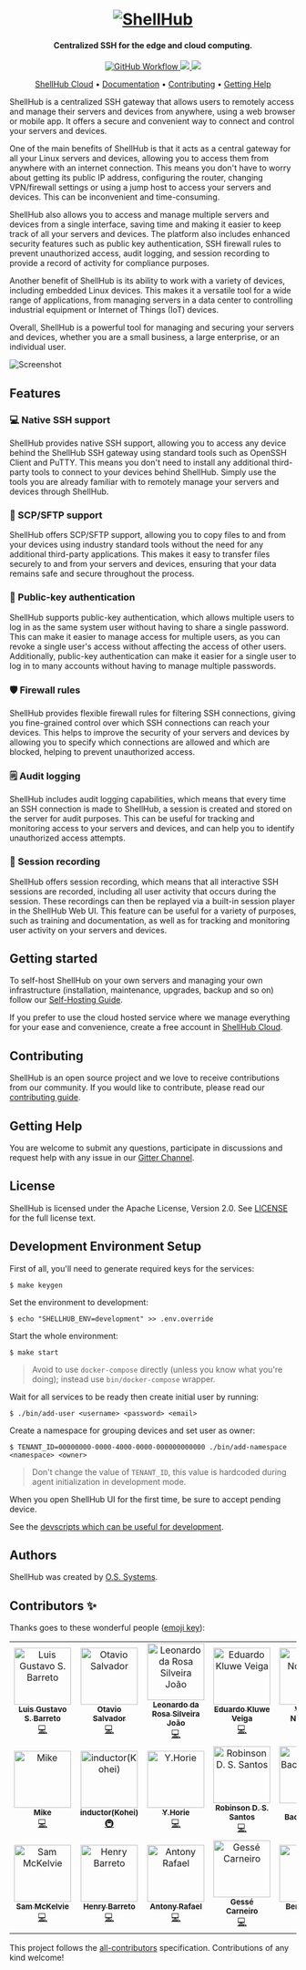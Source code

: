 <h1 align="center">
  <a href="https://shellhub.io"><img src="http://docs.shellhub.io/img/logo.png" alt="ShellHub"></a>
</h1>

<h4 align="center">Centralized SSH for the edge and cloud computing.</h4>

<p align="center">
  <a href="https://github.com/shellhub-io/shellhub/actions?query=workflow%3AQA">
    <img src="https://github.com/shellhub-io/shellhub/workflows/QA/badge.svg" alt="GitHub Workflow">
  </a>
  <a href="https://gitter.im/shellhub-io/community">
    <img src="https://badges.gitter.im/shellhub-io/shellhub.svg">
  </a>
  <!-- ALL-CONTRIBUTORS-BADGE:START - Do not remove or modify this section -->
<a href="#contributors-"><img src="https://img.shields.io/badge/all_contributors-19-orange.svg?style=flat-square"></a>
<!-- ALL-CONTRIBUTORS-BADGE:END -->
</p>

<p align="center">
  <a href="https://cloud.shellhub.io">ShellHub Cloud</a> •
  <a href="http://docs.shellhub.io">Documentation</a> •
  <a href="#contributing">Contributing</a> •
  <a href="#getting-help">Getting Help</a>
</p>

ShellHub is a centralized SSH gateway that allows users to remotely access and
manage their servers and devices from anywhere, using a web browser or mobile app.
It offers a secure and convenient way to connect and control your servers and devices.

One of the main benefits of ShellHub is that it acts as a central gateway for all your
Linux servers and devices, allowing you to access them from anywhere with an internet connection.
This means you don't have to worry about getting its public IP address, configuring the router,
changing VPN/firewall settings or using a jump host to access your servers and devices.
This can be inconvenient and time-consuming.

ShellHub also allows you to access and manage multiple servers and devices from a single interface,
saving time and making it easier to keep track of all your servers and devices.
The platform also includes enhanced security features such as public key authentication,
SSH firewall rules to prevent unauthorized access, audit logging, and session recording
to provide a record of activity for compliance purposes.

Another benefit of ShellHub is its ability to work with a variety of devices,
including embedded Linux devices. This makes it a versatile tool for a wide range of applications,
from managing servers in a data center to controlling industrial equipment or Internet of Things (IoT) devices.

Overall, ShellHub is a powerful tool for managing and securing your servers and devices,
whether you are a small business, a large enterprise, or an individual user.

![Screenshot](https://github.com/shellhub-io/shellhub-io.github.io/raw/src/docs/img/screenshot.png)

## Features

### :computer: Native SSH support

ShellHub provides native SSH support, allowing you to access any device behind the ShellHub SSH gateway using standard tools such as OpenSSH Client and PuTTY. This means you don't need to install any additional third-party tools to connect to your devices behind ShellHub. Simply use the tools you are already familiar with to remotely manage your servers and devices through ShellHub.

### :file_folder: SCP/SFTP support

ShellHub offers SCP/SFTP support, allowing you to copy files to and from your devices using industry standard tools without the need for any additional third-party applications. This makes it easy to transfer files securely to and from your servers and devices, ensuring that your data remains safe and secure throughout the process.

### :key: Public-key authentication

ShellHub supports public-key authentication, which allows multiple users to log in as the same system user without having to share a single password. This can make it easier to manage access for multiple users, as you can revoke a single user's access without affecting the access of other users. Additionally, public-key authentication can make it easier for a single user to log in to many accounts without having to manage multiple passwords.

### :shield: Firewall rules

ShellHub provides flexible firewall rules for filtering SSH connections, giving you fine-grained control over which SSH connections can reach your devices. This helps to improve the security of your servers and devices by allowing you to specify which connections are allowed and which are blocked, helping to prevent unauthorized access.

### :spiral_notepad: Audit logging

ShellHub includes audit logging capabilities, which means that every time an SSH connection is made to ShellHub, a session is created and stored on the server for audit purposes. This can be useful for tracking and monitoring access to your servers and devices, and can help you to identify unauthorized access attempts.

### :movie_camera: Session recording

ShellHub offers session recording, which means that all interactive SSH sessions are recorded, including all user activity that occurs during the session. These recordings can then be replayed via a built-in session player in the ShellHub Web UI. This feature can be useful for a variety of purposes, such as training and documentation, as well as for tracking and monitoring user activity on your servers and devices.

## Getting started

To self-host ShellHub on your own servers and managing your own infrastructure
(installation, maintenance, upgrades, backup and so on) follow our
[Self-Hosting Guide](https://docs.shellhub.io/self-hosted/deploying).

If you prefer to use the cloud hosted service where we manage everything for your ease
and convenience, create a free account in [ShellHub Cloud](https://cloud.shellhub.io).

## Contributing

ShellHub is an open source project and we love to receive contributions from
our community. If you would like to contribute, please read
our [contributing guide](CONTRIBUTING.md).

## Getting Help

You are welcome to submit any questions, participate in discussions and request
help with any issue in our [Gitter Channel](https://gitter.im/shellhub-io/community).

## License

ShellHub is licensed under the Apache License, Version 2.0.
See [LICENSE](LICENSE.md) for the full license text.

## Development Environment Setup

First of all, you'll need to generate required keys for the services:

```
$ make keygen
```

Set the environment to development:

```
$ echo "SHELLHUB_ENV=development" >> .env.override
```

Start the whole environment:

```
$ make start
```

> Avoid to use `docker-compose` directly (unless you know what you're doing); instead use `bin/docker-compose` wrapper.

Wait for all services to be ready then create initial user by running:

```
$ ./bin/add-user <username> <password> <email>
```

Create a namespace for grouping devices and set user as owner:

```
$ TENANT_ID=00000000-0000-4000-0000-000000000000 ./bin/add-namespace <namespace> <owner>
```

> Don't change the value of `TENANT_ID`, this value is hardcoded during agent initialization in development mode.

When you open ShellHub UI for the first time, be sure to accept pending device.

See the [devscripts which can be useful for development](./devscripts).

## Authors

ShellHub was created by [O.S. Systems](https://www.ossystems.com.br).

## Contributors ✨

Thanks goes to these wonderful people ([emoji key](https://allcontributors.org/docs/en/emoji-key)):

<!-- ALL-CONTRIBUTORS-LIST:START - Do not remove or modify this section -->
<!-- prettier-ignore-start -->
<!-- markdownlint-disable -->
<table>
  <tbody>
    <tr>
      <td align="center"><a href="https://github.com/gustavosbarreto"><img src="https://avatars1.githubusercontent.com/u/86747?v=4?s=100" width="100px;" alt="Luis Gustavo S. Barreto"/><br /><sub><b>Luis Gustavo S. Barreto</b></sub></a><br /><a href="https://github.com/shellhub-io/shellhub/commits?author=gustavosbarreto" title="Code">💻</a></td>
      <td align="center"><a href="http://www.ossystems.com.br/blog"><img src="https://avatars0.githubusercontent.com/u/25278?v=4?s=100" width="100px;" alt="Otavio Salvador"/><br /><sub><b>Otavio Salvador</b></sub></a><br /><a href="https://github.com/shellhub-io/shellhub/commits?author=otavio" title="Code">💻</a></td>
      <td align="center"><a href="https://github.com/leonardojoao"><img src="https://avatars1.githubusercontent.com/u/15831786?v=4?s=100" width="100px;" alt="Leonardo da Rosa Silveira João"/><br /><sub><b>Leonardo da Rosa Silveira João</b></sub></a><br /><a href="https://github.com/shellhub-io/shellhub/commits?author=leonardojoao" title="Code">💻</a></td>
      <td align="center"><a href="https://github.com/eduardoveiga"><img src="https://avatars3.githubusercontent.com/u/8249343?v=4?s=100" width="100px;" alt="Eduardo Kluwe Veiga"/><br /><sub><b>Eduardo Kluwe Veiga</b></sub></a><br /><a href="https://github.com/shellhub-io/shellhub/commits?author=eduardoveiga" title="Code">💻</a></td>
      <td align="center"><a href="https://github.com/noreng-jg"><img src="https://avatars2.githubusercontent.com/u/25461720?v=4?s=100" width="100px;" alt="Vagner Nornberg"/><br /><sub><b>Vagner Nornberg</b></sub></a><br /><a href="https://github.com/shellhub-io/shellhub/commits?author=noreng-jg" title="Code">💻</a></td>
      <td align="center"><a href="https://github.com/fbertux"><img src="https://avatars1.githubusercontent.com/u/2940537?v=4?s=100" width="100px;" alt="Fabio Berton"/><br /><sub><b>Fabio Berton</b></sub></a><br /><a href="#platform-fbertux" title="Packaging/porting to new platform">📦</a></td>
      <td align="center"><a href="http://gomex.me"><img src="https://avatars3.githubusercontent.com/u/95132?v=4?s=100" width="100px;" alt="Rafael Gomes"/><br /><sub><b>Rafael Gomes</b></sub></a><br /><a href="#infra-gomex" title="Infrastructure (Hosting, Build-Tools, etc)">🚇</a></td>
    </tr>
    <tr>
      <td align="center"><a href="https://github.com/sixhills"><img src="https://avatars1.githubusercontent.com/u/69159771?v=4?s=100" width="100px;" alt="Mike"/><br /><sub><b>Mike</b></sub></a><br /><a href="https://github.com/shellhub-io/shellhub/commits?author=sixhills" title="Code">💻</a></td>
      <td align="center"><a href="https://inductor.me"><img src="https://avatars0.githubusercontent.com/u/20236173?v=4?s=100" width="100px;" alt="inductor(Kohei)"/><br /><sub><b>inductor(Kohei)</b></sub></a><br /><a href="#infra-inductor" title="Infrastructure (Hosting, Build-Tools, etc)">🚇</a></td>
      <td align="center"><a href="https://github.com/u5surf"><img src="https://avatars1.githubusercontent.com/u/14180225?v=4?s=100" width="100px;" alt="Y.Horie"/><br /><sub><b>Y.Horie</b></sub></a><br /><a href="https://github.com/shellhub-io/shellhub/commits?author=u5surf" title="Code">💻</a></td>
      <td align="center"><a href="https://github.com/Robinsondssantos"><img src="https://avatars3.githubusercontent.com/u/29050986?v=4?s=100" width="100px;" alt="Robinson D. S. Santos"/><br /><sub><b>Robinson D. S. Santos</b></sub></a><br /><a href="https://github.com/shellhub-io/shellhub/commits?author=Robinsondssantos" title="Code">💻</a></td>
      <td align="center"><a href="https://lbsfilm.at"><img src="https://avatars2.githubusercontent.com/u/1556271?v=4?s=100" width="100px;" alt="Lukas Bachschwell"/><br /><sub><b>Lukas Bachschwell</b></sub></a><br /><a href="https://github.com/shellhub-io/shellhub/commits?author=s00500" title="Documentation">📖</a> <a href="https://github.com/shellhub-io/shellhub/commits?author=s00500" title="Code">💻</a></td>
      <td align="center"><a href="https://github.com/shawn111"><img src="https://avatars0.githubusercontent.com/u/346761?v=4?s=100" width="100px;" alt="Shawn"/><br /><sub><b>Shawn</b></sub></a><br /><a href="https://github.com/shellhub-io/shellhub/commits?author=shawn111" title="Code">💻</a></td>
      <td align="center"><a href="https://github.com/brammp"><img src="https://avatars0.githubusercontent.com/u/52255786?v=4?s=100" width="100px;" alt="brammp"/><br /><sub><b>brammp</b></sub></a><br /><a href="https://github.com/shellhub-io/shellhub/commits?author=brammp" title="Code">💻</a></td>
    </tr>
    <tr>
      <td align="center"><a href="http://xevo.com"><img src="https://avatars.githubusercontent.com/u/7035152?v=4?s=100" width="100px;" alt="Sam McKelvie"/><br /><sub><b>Sam McKelvie</b></sub></a><br /><a href="https://github.com/shellhub-io/shellhub/commits?author=sammck" title="Code">💻</a></td>
      <td align="center"><a href="http://henrybarreto.dev"><img src="https://avatars.githubusercontent.com/u/23109089?v=4?s=100" width="100px;" alt="Henry Barreto"/><br /><sub><b>Henry Barreto</b></sub></a><br /><a href="https://github.com/shellhub-io/shellhub/commits?author=henrybarreto" title="Code">💻</a></td>
      <td align="center"><a href="https://www.linkedin.com/in/antony-rafael-9924511a9/"><img src="https://avatars.githubusercontent.com/u/21010565?v=4?s=100" width="100px;" alt="Antony Rafael"/><br /><sub><b>Antony Rafael</b></sub></a><br /><a href="https://github.com/shellhub-io/shellhub/commits?author=AntonyRafael" title="Code">💻</a></td>
      <td align="center"><a href="https://github.com/gessecarneiro"><img src="https://avatars.githubusercontent.com/u/55324790?v=4?s=100" width="100px;" alt="Gessé Carneiro"/><br /><sub><b>Gessé Carneiro</b></sub></a><br /><a href="https://github.com/shellhub-io/shellhub/commits?author=gessecarneiro" title="Code">💻</a></td>
      <td align="center"><a href="https://github.com/benasse"><img src="https://avatars.githubusercontent.com/u/5676729?v=4?s=100" width="100px;" alt="Benoît Stahl"/><br /><sub><b>Benoît Stahl</b></sub></a><br /><a href="https://github.com/shellhub-io/shellhub/commits?author=benasse" title="Code">💻</a></td>
    </tr>
  </tbody>
</table>

<!-- markdownlint-restore -->
<!-- prettier-ignore-end -->

<!-- ALL-CONTRIBUTORS-LIST:END -->

This project follows the [all-contributors](https://github.com/all-contributors/all-contributors) specification. Contributions of any kind welcome!
